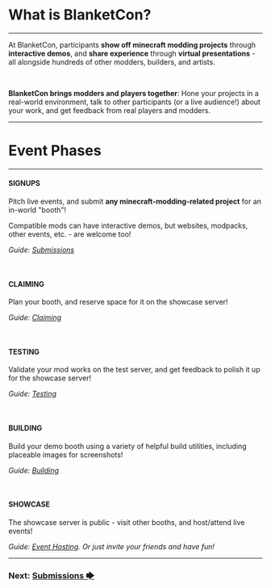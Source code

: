 # What is BlanketCon?

---

At BlanketCon, participants **show off minecraft modding projects** through
**interactive demos**, and **share experience** through **virtual
presentations** - all alongside hundreds of other modders, builders, and
artists.

<br/>

**BlanketCon brings modders and players together**: Hone your projects in a
real-world environment, talk to other participants (or a live audience!) about
your work, and get feedback from real players and modders.

---

# Event Phases

---

#### SIGNUPS

Pitch live events, and submit **any minecraft-modding-related project** for an
in-world "booth"!

Compatible mods can have interactive demos, but websites, modpacks, other
events, etc. - are welcome too!

_Guide: [Submissions](/pages/submissions)_

<br/>

#### CLAIMING

Plan your booth, and reserve space for it on the showcase server!

_Guide: [Claiming](/pages/claiming)_

<br/>

#### TESTING

Validate your mod works on the test server, and get feedback to polish it up for
the showcase server!

_Guide: [Testing](/pages/testing)_

<br/>

#### BUILDING

Build your demo booth using a variety of helpful build utilities, including
placeable images for screenshots!

_Guide: [Building](/pages/building)_

<br/>

#### SHOWCASE

The showcase server is public - visit other booths, and host/attend live events!

_Guide: [Event Hosting](/pages/events). Or just invite your friends and have
fun!_

---

### Next: [Submissions 🡆](/pages/submissions)
